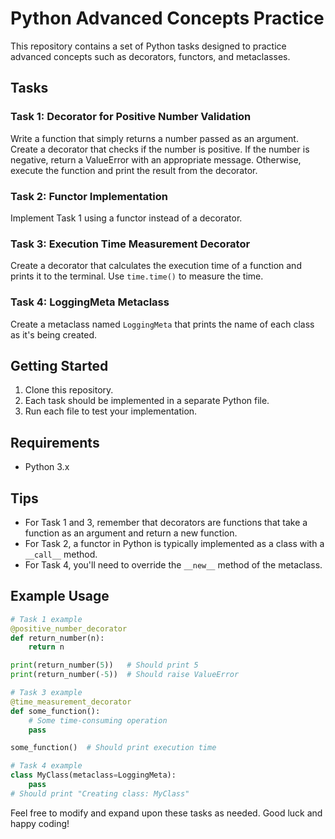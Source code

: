 # Python Advanced Concepts Practice

This repository contains a set of Python tasks designed to practice advanced concepts such as decorators, functors, and metaclasses.

## Tasks

### Task 1: Decorator for Positive Number Validation

Write a function that simply returns a number passed as an argument. Create a decorator that checks if the number is positive. If the number is negative, return a ValueError with an appropriate message. Otherwise, execute the function and print the result from the decorator.

### Task 2: Functor Implementation

Implement Task 1 using a functor instead of a decorator.

### Task 3: Execution Time Measurement Decorator

Create a decorator that calculates the execution time of a function and prints it to the terminal. Use `time.time()` to measure the time.

### Task 4: LoggingMeta Metaclass

Create a metaclass named `LoggingMeta` that prints the name of each class as it's being created.

## Getting Started

1. Clone this repository.
2. Each task should be implemented in a separate Python file.
3. Run each file to test your implementation.

## Requirements

- Python 3.x

## Tips

- For Task 1 and 3, remember that decorators are functions that take a function as an argument and return a new function.
- For Task 2, a functor in Python is typically implemented as a class with a `__call__` method.
- For Task 4, you'll need to override the `__new__` method of the metaclass.

## Example Usage

```python
# Task 1 example
@positive_number_decorator
def return_number(n):
    return n

print(return_number(5))   # Should print 5
print(return_number(-5))  # Should raise ValueError

# Task 3 example
@time_measurement_decorator
def some_function():
    # Some time-consuming operation
    pass

some_function()  # Should print execution time

# Task 4 example
class MyClass(metaclass=LoggingMeta):
    pass
# Should print "Creating class: MyClass"
```

Feel free to modify and expand upon these tasks as needed. Good luck and happy coding!